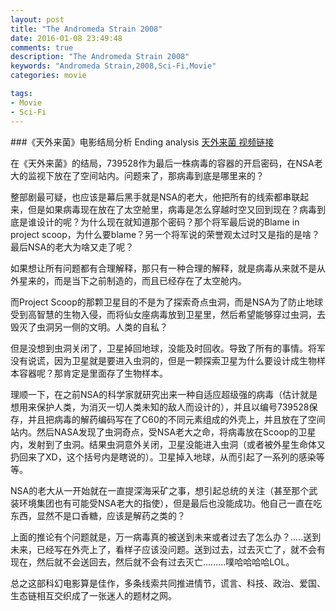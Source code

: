 ```yaml
---
layout: post
title: "The Andromeda Strain 2008"
date: 2016-01-08 23:49:48
comments: true
description: "The Andromeda Strain 2008"
keywords: "Andromeda Strain,2008,Sci-Fi,Movie"
categories: movie

tags:
- Movie
- Sci-Fi
---
```


###《天外来菌》电影结局分析 Ending analysis
[天外来菌 视频链接](http://www.bilibili.com/video/av3366203/)

在《天外来菌》的结局，739528作为最后一株病毒的容器的开启密码，在NSA老大的监视下放在了空间站内。问题来了，那病毒到底是哪里来的？

整部剧最可疑，也应该是幕后黑手就是NSA的老大，他把所有的线索都串联起来，但是如果病毒现在放在了太空舱里，病毒是怎么穿越时空又回到现在？病毒到底是谁设计的呢？为什么现在就知道那个密码？那个将军最后说的Blame in project scoop，为什么要blame？另一个将军说的荣誉观太过时又是指的是啥？最后NSA的老大为啥又走了呢？

如果想让所有问题都有合理解释，那只有一种合理的解释，就是病毒从来就不是从外星来的，而是当下之前制造的，而且已经存在了太空舱内。

而Project Scoop的那颗卫星目的不是为了探索奇点虫洞，而是NSA为了防止地球受到高智慧的生物入侵，而将仙女座病毒放到卫星里，然后希望能够穿过虫洞，去毁灭了虫洞另一侧的文明。人类的自私？

但是没想到虫洞关闭了，卫星掉回地球，没能及时回收。导致了所有的事情。将军没有说谎，因为卫星就是要进入虫洞的，但是一颗探索卫星为什么要设计成生物样本容器呢？那肯定是里面存了生物样本。

理顺一下，在之前NSA的科学家就研究出来一种自适应超级强的病毒（估计就是想用来保护人类，为消灭一切人类未知的敌人而设计的），并且以编号739528保存，并且把病毒的解药编码写在了C60的不同元素组成的外壳上，并且放在了空间站内。然后NASA发现了虫洞奇点，受NSA老大之命，将病毒放在Scoop的卫星内，发射到了虫洞。结果虫洞意外关闭，卫星没能进入虫洞（或者被外星生命体又扔回来了XD，这个括号内是瞎说的）。卫星掉入地球，从而引起了一系列的感染等等。

NSA的老大从一开始就在一直提深海采矿之事，想引起总统的关注（甚至那个武装环境集团也有可能受NSA老大的指使），但是最后也没能成功。他自己一直在吃东西，显然不是口香糖，应该是解药之类的？

上面的推论有个问题就是，万一病毒真的被送到未来或者过去了怎么办？.....送到未来，已经写在外壳上了，看样子应该没问题。送到过去，过去灭亡了，就不会有现在，然后就不会送回去，然后就不会有过去灭亡.........噗哈哈哈哈LOL。

总之这部科幻电影算是佳作，多条线索共同推进情节，谎言、科技、政治、爱国、生态链相互交织成了一张迷人的题材之网。



